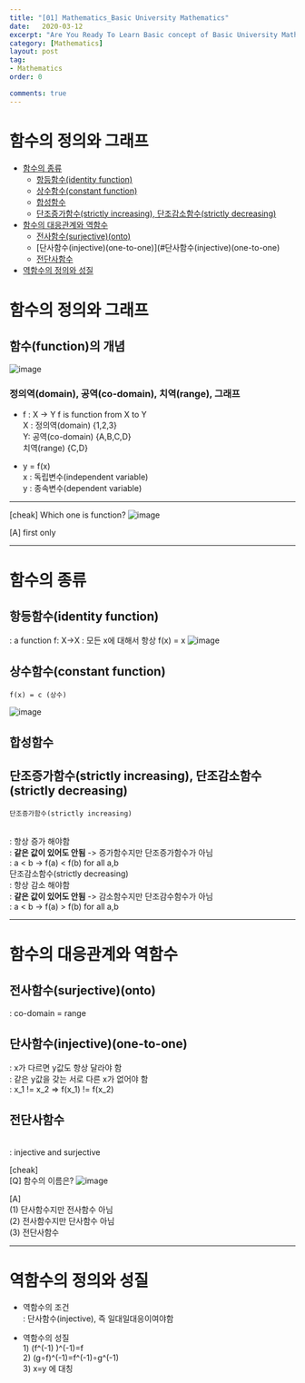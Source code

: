 ```yaml
---
title: "[01] Mathematics_Basic University Mathematics"
date:   2020-03-12
excerpt: "Are You Ready To Learn Basic concept of Basic University Mathematics?"
category: [Mathematics]
layout: post
tag:
- Mathematics
order: 0

comments: true
---
```

# 함수의 정의와 그래프

- [함수의 종류](#함수의-종류)
  * [항등함수(identity function)](#항등함수(identity-function))
  * [상수함수(constant function)](#상수함수(constant-function))
  * [합성함수](#합성함수)
  * [단조증가함수(strictly increasing), 단조감소함수(strictly decreasing)](#단조증가함수(strictly-increasing),-단조감소함수(strictly-decreasing))
- [함수의 대응관계와 역함수](#함수의-대응관계와-역함수)
  * [전사함수(surjective)(onto)](#전사함수(surjective)(onto))
  * [단사함수(injective)(one-to-one)](#단사함수(injective)(one-to-one)
  * [전단사함수](#전단사함수)
- [역함수의 정의와 성질](#역함수의-정의와-성질)



# 함수의 정의와 그래프 
## 함수(function)의 개념
  ![image](https://user-images.githubusercontent.com/76824611/111061445-c822cb00-84e6-11eb-93f5-b53d0130c664.png)

### 정의역(domain), 공역(co-domain), 치역(range), 그래프
-	f : X -> Y
f is function from X to Y
<br>X : 정의역(domain) {1,2,3}
<br>Y:  공역(co-domain) {A,B,C,D}
<br>치역(range) {C,D}

-	y = f(x)
<br>x : 독립변수(independent variable)
<br>y : 종속변수(dependent variable) 

---

[cheak]
Which one is function?
![image](https://user-images.githubusercontent.com/76824611/111061447-ce18ac00-84e6-11eb-9bb8-3c4a655a365e.png)

[A] first only


----

# 함수의 종류
   ## 항등함수(identity function)
: a function f: X->X
: 모든 x에 대해서 항상 f(x) = x
  ![image](https://user-images.githubusercontent.com/76824611/111061456-d7097d80-84e6-11eb-81eb-d2aab1e8cf6b.png)

   ## 상수함수(constant function)
	f(x) = c (상수)
 ![image](https://user-images.githubusercontent.com/76824611/111061461-dbce3180-84e6-11eb-8e2a-af3de0ba43cf.png)

   ## 합성함수
   ## 단조증가함수(strictly increasing), 단조감소함수(strictly decreasing)
	단조증가함수(strictly increasing)
<br>: 항상 증가 해야함
<br>: **같은 값이 있어도 안됨** -> 증가함수지만 단조증가함수가 아님
<br>: a < b -> f(a) < f(b)     for all a,b
<br>	단조감소함수(strictly decreasing)
<br>: 항상 감소 해야함
<br>: **같은 값이 있어도 안됨** -> 감소함수지만 단조감수함수가 아님
<br>: a < b -> f(a) > f(b)     for all a,b

---

# 함수의 대응관계와 역함수
## 전사함수(surjective)(onto)
  : co-domain = range
## 단사함수(injective)(one-to-one)
: x가 다르면 y값도 항상 달라야 함
<br>: 같은 y값을 갖는 서로 다른 x가 없어야 함
<br>: x_1 != x_2  =>  f(x_1) != f(x_2) 
## 전단사함수
<br>: injective and surjective

 [cheak]
<br>[Q] 함수의 이름은?
 ![image](https://user-images.githubusercontent.com/76824611/111061469-e7b9f380-84e6-11eb-9bf3-e55784061421.png)

[A]
<br>(1) 단사함수지만 전사함수 아님 
<br>(2) 전사함수지만 단사함수 아님
<br>(3) 전단사함수

---
# 역함수의 정의와 성질
- 역함수의 조건
<br>: 단사함수(injective), 즉 일대일대응이여야함

- 역함수의 성질
	<br>1) (f^(-1) )^(-1)=f
	<br>2) (g∘f)^(-1)=f^(-1)∘g^(-1)
	<br>3) x=y 에 대칭
